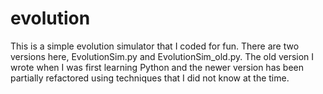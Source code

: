 # evolution
This is a simple evolution simulator that I coded for fun.  There are two versions here,
EvolutionSim.py and EvolutionSim_old.py.  The old version I wrote when I was first learning
Python and the newer version has been partially refactored using techniques that I did not 
know at the time.
